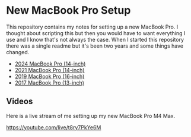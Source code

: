 # New MacBook Pro Setup

This repository contains my notes for setting up a new MacBook Pro. I thought about scripting this but then you would have to want everything I use and I know that's not always the case. When I started this repository there was a single readme but it's been two years and some things have changed.

- [2024 MacBook Pro (14-inch)](2024/README.md)
- [2021 MacBook Pro (14-inch)](2021/README.md)
- [2019 MacBook Pro (16-inch)](2019/README.md)
- [2017 MacBook Pro (13-inch)](2017/README.md)

## Videos

Here is a live stream of me setting up my new MacBook Pro M4 Max. 

https://youtube.com/live/t8ry7PkYe6M